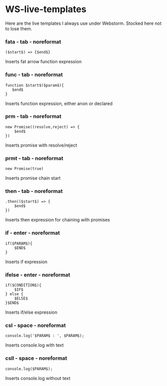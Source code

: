 # WS-live-templates

Here are the live templates I always use under Webstorm. Stocked here not to lose them.


### fata - tab - noreformat

    ($start$) => {$end$}
Inserts fat arrow function expression


### func - tab - noreformat

    function $start$($param$){
       $end$
    }
Inserts function expression, either anon or declared


### prm - tab - noreformat

    new Promise((resolve,reject) => {
        $end$
    })
Inserts promise with resolve/reject


### prmt - tab - noreformat

    new Promise(true)
Inserts promise chain start


### then - tab - noreformat

    .then(($start$) => {
        $end$
    })
Inserts then expression for chaining with promises


### if - enter - noreformat

    if($PARAM$){
        $END$
    }
Inserts if expression


### ifelse - enter - noreformat

    if($CONDITION$){
        $IF$
    } else {
        $ELSE$
    }$END$
Inserts if/else expression


### csl - space - noreformat

    console.log('$PARAM$ : ', $PARAM$);
  Inserts console.log with text


### csll - space - noreformat

    console.log($PARAM$);
Inserts console.log without text


